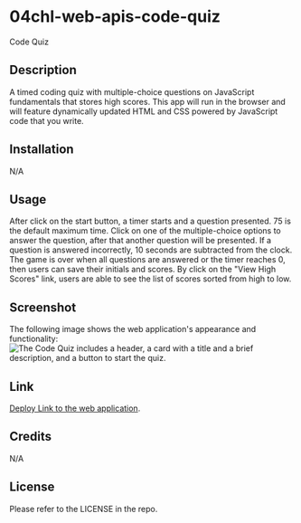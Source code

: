 # 04chl-web-apis-code-quiz
Code Quiz

## Description

A timed coding quiz with multiple-choice questions on JavaScript fundamentals that stores high scores. This app will run in the browser and will feature dynamically updated HTML and CSS powered by JavaScript code that you write. 

## Installation

N/A

## Usage

After click on the start button, a timer starts and a question presented. 75 is the default maximum time. Click on one of the multiple-choice options to answer the question, after that another question will be presented. If a question is answered incorrectly, 10 seconds are subtracted from the clock. The game is over when all questions are answered or the timer reaches 0, then users can save their initials and scores. By click on the "View High Scores" link, users are able to see the list of scores sorted from high to low.

## Screenshot

The following image shows the web application's appearance and functionality:
![The Code Quiz includes a header, a card with a title and a brief description, and a button to start the quiz.](./assets/images/captures_chrome-capture-2022-9-31.png)

## Link

[Deploy Link to the web application](https://m1xzo.github.io/04chl-web-apis-code-quiz/).

## Credits

N/A

## License

Please refer to the LICENSE in the repo.
